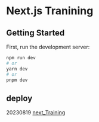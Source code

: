 # Next.js Tranining

## Getting Started

First, run the development server:

```bash
npm run dev
# or
yarn dev
# or
pnpm dev
```

## deploy

20230819 [next_Training](https://next-training-tau.vercel.app/products)
